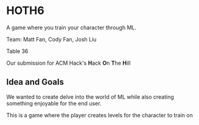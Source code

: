 # HOTH6
A game where you train your character through ML.

Team: Matt Fan, Cody Fan, Josh Liu

Table 36

Our submission for ACM Hack's <strong>H</strong>ack <strong>O</strong>n <strong>T</strong>he <strong>H</strong>ill

## Idea and Goals

We wanted to create delve into the world of ML while also creating something enjoyable for the end user. 

This is a game where the player creates levels for the character to train on
